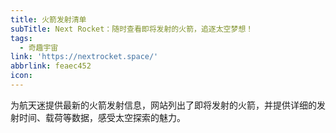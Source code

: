 ```yaml
---
title: 火箭发射清单
subTitle: Next Rocket：随时查看即将发射的火箭，追逐太空梦想！
tags:
  - 奇趣宇宙
link: 'https://nextrocket.space/'
abbrlink: feaec452
icon:
---
```


为航天迷提供最新的火箭发射信息，网站列出了即将发射的火箭，并提供详细的发射时间、载荷等数据，感受太空探索的魅力。
